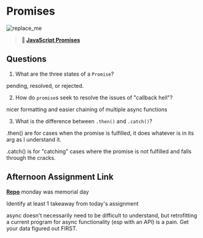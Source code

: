 # Promises

![replace_me](https://codeworks.blob.core.windows.net/public/assets/img/illustrations/placeholder.svg)

> **📖 [JavaScript Promises](https://codeworksacademy.com/fs-student-guide/resources/wk4/02-Promises)**

## Questions

1. What are the three states of a `Promise`?

pending, resolved, or rejected.

2. How do `promise`s seek to resolve the issues of "callback hell"?

nicer formatting and easier chaining of multiple async functions

3. What is the difference between `.then()` and `.catch()`?

.then() are for cases when the promise is fulfilled, it does whatever is in its arg as I understand it.

.catch() is for "catching" cases where the promise is not fulfilled and falls through the cracks.

## Afternoon Assignment Link

**[Repo](https://github.com/DMGCK/mvcGregslist)** monday was memorial day

Identify at least 1 takeaway from today's assignment

async doesn't necessarily need to be difficult to understand, but retrofitting a current program for async functionality (esp with an API) is a pain. Get your data figured out FIRST.